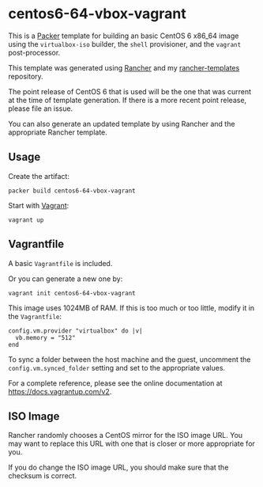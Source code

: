 # centos6-64-vbox-vagrant
This is a [Packer](https://packer.io) template for building an basic CentOS 6 x86_64 image using the `virtualbox-iso` builder, the `shell` provisioner, and the `vagrant` post-processor.

This template was generated using [Rancher](https://github.com/mohae/rancher) and my [rancher-templates](https://github.com/mohae/rancher-templates) repository.

The point release of CentOS 6 that is used will be the one that was current at the time of template generation. If there is a more recent point release, please file an issue. 

You can also generate an updated template by using Rancher and the appropriate Rancher template.

## Usage
Create the artifact:

    packer build centos6-64-vbox-vagrant

Start with [Vagrant](https://vagrantup.com):

    vagrant up

## Vagrantfile
A basic `Vagrantfile` is included. 

Or you can generate a new one by:
 
    vagrant init centos6-64-vbox-vagrant

This image uses 1024MB of RAM. If this is too much or too little, modify it in the `Vagrantfile`:

    config.vm.provider "virtualbox" do |v|
      vb.memory = "512"
    end  

To sync a folder between the host machine and the guest, uncomment the `config.vm.synced_folder` setting and set to the appropriate values.

For a complete reference, please see the online documentation at https://docs.vagrantup.com/v2.

## ISO Image
Rancher randomly chooses a CentOS mirror for the ISO image URL. You may want to replace this URL with one that is closer or more appropriate for you.

If you do change the ISO image URL, you should make sure that the checksum is correct.